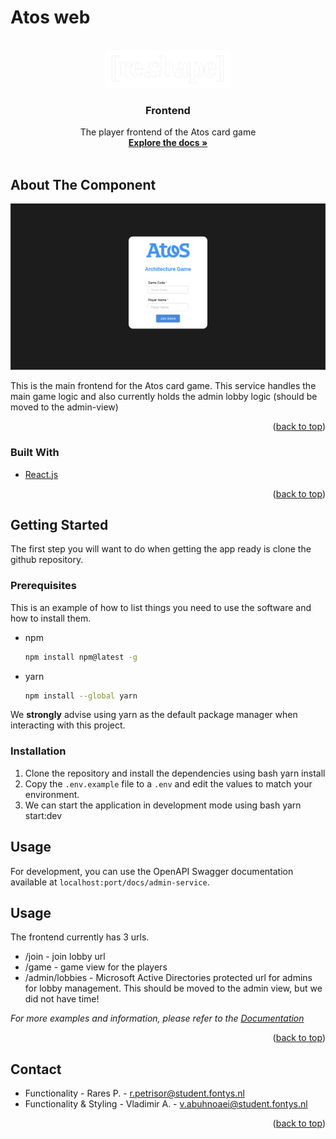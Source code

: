 # Atos web

<div id="top"></div>
<!-- PROJECT LOGO -->
<br />
<div align="center">
  <a href="https://github.com/github_username/repo_name">
    <img src="../docs/images/logo.png" alt="Logo" width="200" height="60">
  </a>

<h3 align="center">Frontend</h3>

  <p align="center">
    The player frontend of the Atos card game
    <br />
    <a href="https://github.com/github_username/repo_name"><strong>Explore the docs »</strong></a>
    <br />
    <br />
</div>

<!-- ABOUT THE PROJECT -->
## About The Component

![Product Name Screen Shot](../docs/images/frontend_preview.png)

This is the main frontend for the Atos card game. This service handles the main game logic and also currently holds the admin lobby logic (should be moved to the admin-view)

<p align="right">(<a href="#top">back to top</a>)</p>



### Built With

* [React.js](https://reactjs.org/)

<p align="right">(<a href="#top">back to top</a>)</p>


<!-- GETTING STARTED -->
## Getting Started

The first step you will want to do when getting the app ready is clone the github repository.

### Prerequisites

This is an example of how to list things you need to use the software and how to install them.
* npm
  ```sh
  npm install npm@latest -g
  ```

* yarn
  ```sh
  npm install --global yarn
  ```

We **strongly** advise using yarn as the default package manager when interacting with this project.

### Installation

1. Clone the repository and install the dependencies using
   bash
   yarn install
2. Copy the `.env.example` file to a `.env` and edit the values to match your environment.
3. We can start the application in development mode using
   bash
   yarn start:dev
<!-- USAGE EXAMPLES -->

## Usage

For development, you can use the OpenAPI Swagger documentation available at `localhost:port/docs/admin-service`.


<!-- USAGE EXAMPLES -->
## Usage


The frontend currently has 3 urls.

* /join - join lobby url
* /game - game view for the players
* /admin/lobbies - Microsoft Active Directories protected url for admins for lobby management.
This should be moved to the admin view, but we did not have time!


_For more examples and information, please refer to the [Documentation](https://example.com)_

<p align="right">(<a href="#top">back to top</a>)</p>

<!-- CONTACT -->
## Contact

* Functionality - Rares P. - r.petrisor@student.fontys.nl
* Functionality & Styling - Vladimir A. - v.abuhnoaei@student.fontys.nl

<p align="right">(<a href="#top">back to top</a>)</p>

